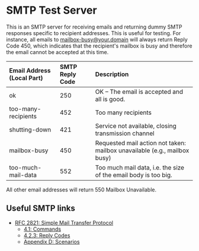 # SMTP Test Server

This is an SMTP server for receiving emails and returning dummy SMTP responses specific to recipient addresses. This is
useful for testing. For instance, all emails to mailbox-busy@your.domain will always return Reply Code 450, which
indicates that the recipient's mailbox is busy and therefore the email cannot be accepted at this time.

| Email Address (Local Part) | SMTP Reply Code | Description                                                               |
| :------------------------- | :-------------- | :------------------------------------------------------------------------ |
| ok                         | 250             | OK – The email is accepted and all is good.                               |
| too-many-recipients        | 452             | Too many recipients                                                       |
| shutting-down              | 421             | Service not available, closing transmission channel                       |
| mailbox-busy               | 450             | Requested mail action not taken: mailbox unavailable (e.g., mailbox busy) |
| too-much-mail-data         | 552             | Too much mail data, i.e. the size of the email body is too big.           |

All other email addresses will return 550 Mailbox Unavailable.

## Useful SMTP links

- [RFC 2821: Simple Mail Transfer Protocol](https://www.rfc-editor.org/rfc/rfc2821)
  - [4.1: Commands](https://www.rfc-editor.org/rfc/rfc2821#section-4.1)
  - [4.2.3: Reply Codes](https://www.rfc-editor.org/rfc/rfc2821#section-4.2.3)
  - [Appendix D: Scenarios](https://www.rfc-editor.org/rfc/rfc2821#appendix-D)
